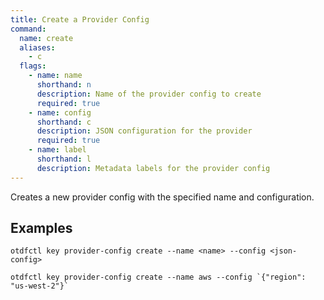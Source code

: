 ```yaml
---
title: Create a Provider Config
command:
  name: create
  aliases:
    - c
  flags:
    - name: name
      shorthand: n
      description: Name of the provider config to create
      required: true
    - name: config
      shorthand: c
      description: JSON configuration for the provider
      required: true
    - name: label
      shorthand: l
      description: Metadata labels for the provider config
---
```


Creates a new provider config with the specified name and configuration.

## Examples

```shell
otdfctl key provider-config create --name <name> --config <json-config>
```

```shell
otdfctl key provider-config create --name aws --config `{"region": "us-west-2"}`
```
